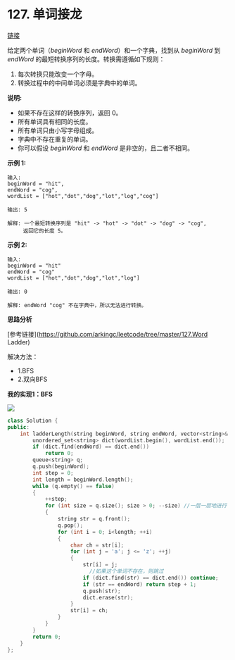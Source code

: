 # 127. 单词接龙

[链接](https://leetcode-cn.com/problems/word-ladder/description/)

给定两个单词（*beginWord* 和 *endWord*）和一个字典，找到从 *beginWord* 到 *endWord* 的最短转换序列的长度。转换需遵循如下规则：

1. 每次转换只能改变一个字母。
2. 转换过程中的中间单词必须是字典中的单词。

**说明:**

- 如果不存在这样的转换序列，返回 0。
- 所有单词具有相同的长度。
- 所有单词只由小写字母组成。
- 字典中不存在重复的单词。
- 你可以假设 *beginWord* 和 *endWord* 是非空的，且二者不相同。

**示例 1:**

```
输入:
beginWord = "hit",
endWord = "cog",
wordList = ["hot","dot","dog","lot","log","cog"]

输出: 5

解释: 一个最短转换序列是 "hit" -> "hot" -> "dot" -> "dog" -> "cog",
     返回它的长度 5。
```

**示例 2:**

```
输入:
beginWord = "hit"
endWord = "cog"
wordList = ["hot","dot","dog","lot","log"]

输出: 0

解释: endWord "cog" 不在字典中，所以无法进行转换。
```

**思路分析**

[参考链接](https://github.com/arkingc/leetcode/tree/master/127.Word Ladder)

解决方法：

- 1.BFS
- 2.双向BFS

**我的实现1：BFS**

![](https://github.com/arkingc/leetcode/raw/master/img/127-1.png) 

```c++
class Solution {
public:
	int ladderLength(string beginWord, string endWord, vector<string>& wordList) {
		unordered_set<string> dict(wordList.begin(), wordList.end());
		if (dict.find(endWord) == dict.end())
			return 0;
		queue<string> q;
		q.push(beginWord);
		int step = 0;
		int length = beginWord.length();
		while (q.empty() == false)
		{
			++step;
			for (int size = q.size(); size > 0; --size) //一层一层地进行
			{
				string str = q.front();
				q.pop();
				for (int i = 0; i<length; ++i)
				{
					char ch = str[i];
					for (int j = 'a'; j <= 'z'; ++j)
					{
						str[i] = j;
                          //如果这个单词不存在，则跳过
						if (dict.find(str) == dict.end()) continue;
						if (str == endWord) return step + 1;
						q.push(str);
						dict.erase(str);
					}
					str[i] = ch;
				}
			}
		}
		return 0;
	}
};
```

